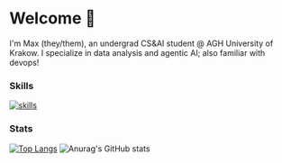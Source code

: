 # Welcome 👋
I'm Max (they/them), an undergrad CS&AI student @ AGH University of Krakow. I specialize in data analysis and agentic AI; also familiar with devops! <br />

### Skills
[![skills](https://skillicons.dev/icons?i=py,pytorch,sklearn,opencv,git,azure,postgres,sqlite,django,fastapi,c,cpp,java,js,vite,react)](https://skillicons.dev) <br />

### Stats
[![Top Langs](https://github-readme-stats.vercel.app/api/top-langs/?username=worthy11&show_icons=true&theme=tokyonight)](https://github.com/anuraghazra/github-readme-stats)
![Anurag's GitHub stats](https://github-readme-stats.vercel.app/api?username=worthy11&show_icons=true&theme=tokyonight)
